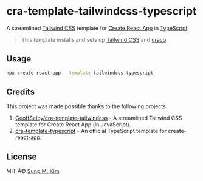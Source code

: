 # cra-template-tailwindcss-typescript

A streamlined [Tailwind CSS](https://tailwindcss.com) template for [Create React App](https://github.com/facebook/create-react-app) in [TypeScript](https://www.typescriptlang.org/).

> This template installs and sets up [Tailwind CSS](https://tailwindcss.com) and [craco](https://github.com/gsoft-inc/craco).

## Usage

```bash
npx create-react-app --template tailwindcss-typescript
```

## Credits

This project was made possible thanks to the following projects.

1. [GeoffSelby/cra-template-tailwindcss](https://github.com/GeoffSelby/cra-template-tailwindcss) - A streamlined Tailwind CSS template for Create React App (in JavaScript).
2. [cra-template-typescript](https://github.com/facebook/create-react-app/tree/master/packages/cra-template-typescript) - An official TypeScript template for create-react-app.

## License

MIT Â© [Sung M. Kim](https://sung.codes)
